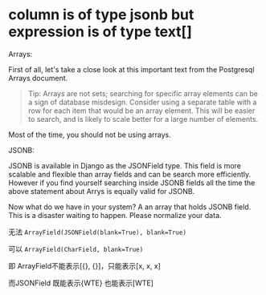 # column <columnName> is of type jsonb but expression is of type text[]
Arrays:

First of all, let's take a close look at this important text from the Postgresql Arrays document.

> Tip: Arrays are not sets; searching for specific array elements can be a sign of database misdesign. Consider using a separate table with a row for each item that would be an array element. This will be easier to search, and is likely to scale better for a large number of elements.

Most of the time, you should not be using arrays.

JSONB:

JSONB is available in Django as the JSONField type. This field is more scalable and flexible than array fields and can be search more efficiently. However if you find yourself searching inside JSONB fields all the time the above statement about Arrys is equally valid for JSONB.

Now what do we have in your system? A an array that holds JSONB field. This is a disaster waiting to happen. Please normalize your data.


无法 `ArrayField(JSONField(blank=True), blank=True)`

可以 `ArrayField(CharField, blank=True)`

即 ArrayField不能表示\[{}, {}]，只能表示\[x, x, x]

而JSONField 既能表示{WTE} 也能表示\[WTE]